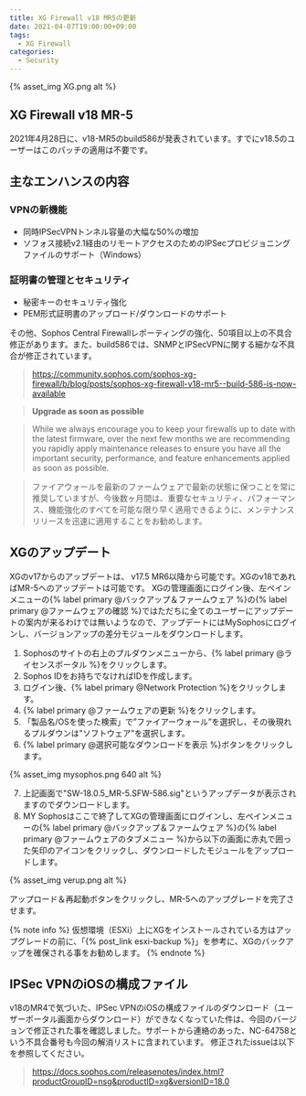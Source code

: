 ```yaml
---
title: XG Firewall v18 MR5の更新
date: 2021-04-07T19:00:00+09:00
tags:
  - XG Firewall
categories:
  - Security
---
```



{% asset_img XG.png alt %}

## XG Firewall v18 MR-5

2021年4月28日に、v18-MR5のbuild586が発表されています。すでにv18.5のユーザーはこのパッチの適用は不要です。
<!-- more -->

## 主なエンハンスの内容

### VPNの新機能

- 同時IPSecVPNトンネル容量の大幅な50%の増加
- ソフォス接続v2.1経由のリモートアクセスのためのIPSecプロビジョニングファイルのサポート（Windows）

### 証明書の管理とセキュリティ

- 秘密キーのセキュリティ強化
- PEM形式証明書のアップロード/ダウンロードのサポート

その他、Sophos Central Firewallレポーティングの強化、50項目以上の不具合修正があります。また、build586では、SNMPとIPSecVPNに関する細かな不具合が修正されています。
> <https://community.sophos.com/sophos-xg-firewall/b/blog/posts/sophos-xg-firewall-v18-mr5--build-586-is-now-available>

>**Upgrade as soon as possible**

>While we always encourage you to keep your firewalls up to date with the latest firmware, over the next few months we are recommending you rapidly apply maintenance releases to ensure you have all the important security, performance, and feature enhancements applied as soon as possible.

>ファイアウォールを最新のファームウェアで最新の状態に保つことを常に推奨していますが、今後数ヶ月間は、重要なセキュリティ、パフォーマンス、機能強化のすべてを可能な限り早く適用できるように、メンテナンスリリースを迅速に適用することをお勧めします。

## XGのアップデート

XGのv17からのアップデートは、 v17.5 MR6以降から可能です。XGのv18であればMR-5へのアップデートは可能です。
XGの管理画面にログイン後、左ペインメニューの{% label primary @バックアップ＆ファームウェア %}の{% label primary @ファームウェアの確認 %}ではただちに全てのユーザーにアップデートの案内が来るわけでは無いようなので、アップデートにはMySophosにログインし、バージョンアップの差分モジュールをダウンロードします。

1. Sophosのサイトの右上のプルダウンメニューから、{% label primary @ライセンスポータル %}をクリックします。
2. Sophos IDをお持ちでなければIDを作成します。
3. ログイン後、{% label primary @Network Protection %}をクリックします。
4. {% label primary @ファームウェアの更新 %}をクリックします。
5. 「製品名/OSを使った検索」で”ファイアーウォール”を選択し、その後現れるプルダウンは"ソフトウェア"を選択します。
6. {% label primary @選択可能なダウンロードを表示 %}ボタンをクリックします。

{% asset_img mysophos.png 640 alt %}

7. 上記画面で"SW-18.0.5_MR-5.SFW-586.sig"というアップデータが表示されますのでダウンロードします。
8. MY Sophosはここで終了してXGの管理画面にログインし、左ペインメニューの{% label primary @バックアップ＆ファームウェア %}の{% label primary @ファームウェアのタブメニュー %}から以下の画面に赤丸で囲った矢印のアイコンをクリックし、ダウンロードしたモジュールをアップロードします。

{% asset_img verup.png alt %}

アップロード＆再起動ボタンをクリックし、MR-5へのアップグレードを完了させます。

{% note info %}
仮想環境（ESXi）上にXGをインストールされている方はアップグレードの前に、「{% post_link esxi-backup %}」を参考に、XGのバックアップを確保される事をお勧めします。
{% endnote %}

## IPSec VPNのiOSの構成ファイル

v18のMR4で気づいた、IPSec VPNのiOSの構成ファイルのダウンロード（ユーザーポータル画面からダウンロード）ができなくなっていた件は、今回のバージョンで修正された事を確認しました。サポートから連絡のあった、NC-64758という不具合番号も今回の解消リストに含まれています。
修正されたissueは以下を参照してください。
> <https://docs.sophos.com/releasenotes/index.html?productGroupID=nsg&productID=xg&versionID=18.0>
